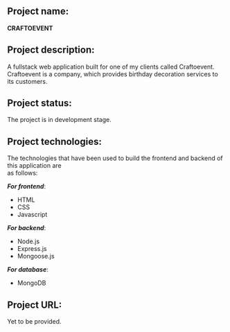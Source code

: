 ## Project name: 
**CRAFTOEVENT**
  
## Project description:
A fullstack web application built for one of my clients called Craftoevent.  
Craftoevent is a company, which provides birthday decoration services to its customers.

## Project status:
The project is in development stage.

## Project technologies:
The technologies that have been used to build the frontend and backend of this application are  
as follows: 

**_For frontend_**:   
- HTML  
- CSS  
- Javascript 

**_For backend_**:   
- Node.js  
- Express.js  
- Mongoose.js  

**_For database_**:   
- MongoDB  

## Project URL:
Yet to be provided.

